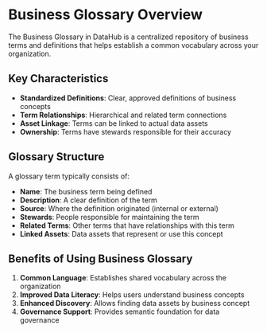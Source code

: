 # Business Glossary Overview

The Business Glossary in DataHub is a centralized repository of business terms and definitions that helps establish a common vocabulary across your organization.

## Key Characteristics

- **Standardized Definitions**: Clear, approved definitions of business concepts
- **Term Relationships**: Hierarchical and related term connections
- **Asset Linkage**: Terms can be linked to actual data assets
- **Ownership**: Terms have stewards responsible for their accuracy

## Glossary Structure

A glossary term typically consists of:

- **Name**: The business term being defined
- **Description**: A clear definition of the term
- **Source**: Where the definition originated (internal or external)
- **Stewards**: People responsible for maintaining the term
- **Related Terms**: Other terms that have relationships with this term
- **Linked Assets**: Data assets that represent or use this concept

## Benefits of Using Business Glossary

1. **Common Language**: Establishes shared vocabulary across the organization
2. **Improved Data Literacy**: Helps users understand business concepts
3. **Enhanced Discovery**: Allows finding data assets by business concept
4. **Governance Support**: Provides semantic foundation for data governance

